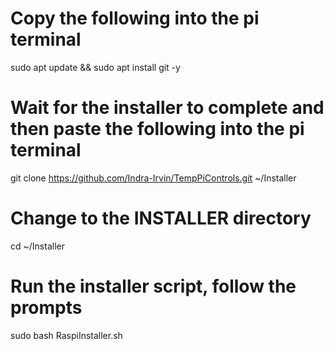 # Copy the following into the pi terminal 
sudo apt update && sudo apt install git -y
# Wait for the installer to complete and then paste the following into the pi terminal
git clone
https://github.com/Indra-Irvin/TempPiControls.git
~/Installer
# Change to the INSTALLER directory 
cd ~/Installer 
# Run the installer script, follow the prompts 
sudo bash RaspiInstaller.sh
